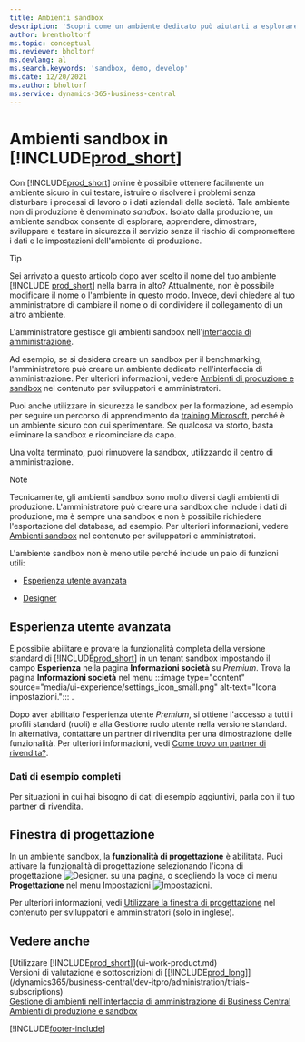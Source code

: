 ```yaml
---
title: Ambienti sandbox
description: 'Scopri come un ambiente dedicato può aiutarti a esplorare, imparare, dimostrare, sviluppare, risolvere i problemi e testare Business Central in sicurezza.'
author: brentholtorf
ms.topic: conceptual
ms.reviewer: bholtorf
ms.devlang: al
ms.search.keywords: 'sandbox, demo, develop'
ms.date: 12/20/2021
ms.author: bholtorf
ms.service: dynamics-365-business-central
---
```

# <a name="sandbox-environments-in-"></a>Ambienti sandbox in [!INCLUDE[prod_short](includes/prod_short.md)]

Con [!INCLUDE[prod_short](includes/prod_short.md)] online è possibile ottenere facilmente un ambiente sicuro in cui testare, istruire o risolvere i problemi senza disturbare i processi di lavoro o i dati aziendali della società. Tale ambiente non di produzione è denominato *sandbox*. Isolato dalla produzione, un ambiente sandbox consente di esplorare, apprendere, dimostrare, sviluppare e testare in sicurezza il servizio senza il rischio di compromettere i dati e le impostazioni dell'ambiente di produzione.  

> [!TIP]
> Sei arrivato a questo articolo dopo aver scelto il nome del tuo ambiente [!INCLUDE [prod_short](includes/prod_short.md)] nella barra in alto? Attualmente, non è possibile modificare il nome o l'ambiente in questo modo. Invece, devi chiedere al tuo amministratore di cambiare il nome o di condividere il collegamento di un altro ambiente.

L'amministratore gestisce gli ambienti sandbox nell'[interfaccia di amministrazione](/dynamics365/business-central/dev-itpro/administration/tenant-admin-center-environments?toc=/dynamics365/business-central/toc.json).  

Ad esempio, se si desidera creare un sandbox per il benchmarking, l'amministratore può creare un ambiente dedicato nell'interfaccia di amministrazione. Per ulteriori informazioni, vedere [Ambienti di produzione e sandbox](/dynamics365/business-central/dev-itpro/administration/environment-types) nel contenuto per sviluppatori e amministratori.  

Puoi anche utilizzare in sicurezza le sandbox per la formazione, ad esempio per seguire un percorso di apprendimento da [training Microsoft](/training/dynamics365/business-central?WT.mc_id=dyn365bc_landingpage-docs), perché è un ambiente sicuro con cui sperimentare. Se qualcosa va storto, basta eliminare la sandbox e ricominciare da capo.  

Una volta terminato, puoi rimuovere la sandbox, utilizzando il centro di amministrazione.  

> [!NOTE]
> Tecnicamente, gli ambienti sandbox sono molto diversi dagli ambienti di produzione. L'amministratore può creare una sandbox che include i dati di produzione, ma è sempre una sandbox e non è possibile richiedere l'esportazione del database, ad esempio. Per ulteriori informazioni, vedere [Ambienti sandbox](/dynamics365/business-central/dev-itpro/administration/environment-types#sandbox-environments) nel contenuto per sviluppatori e amministratori.

L'ambiente sandbox non è meno utile perché include un paio di funzioni utili:

* [Esperienza utente avanzata](#advanced-user-experience)  
<!--* [Complete sample data](#complete-sample-data)  -->
* [Designer](#designer)  

## <a name="advanced-user-experience"></a>Esperienza utente avanzata

È possibile abilitare e provare la funzionalità completa della versione standard di [!INCLUDE[prod_short](includes/prod_short.md)] in un tenant sandbox impostando il campo **Esperienza** nella pagina **Informazioni società** su *Premium*. Trova la pagina **Informazioni società** nel menu :::image type="content" source="media/ui-experience/settings_icon_small.png" alt-text="Icona impostazioni."::: .  

Dopo aver abilitato l'esperienza utente *Premium*, si ottiene l'accesso a tutti i profili standard (ruoli) e alla Gestione ruolo utente nella versione standard. In alternativa, contattare un partner di rivendita per una dimostrazione delle funzionalità. Per ulteriori informazioni, vedi [Come trovo un partner di rivendita?](across-faq.yml#how-do-i-find-a-reselling-partner).  

### <a name="complete-sample-data"></a>Dati di esempio completi

Per situazioni in cui hai bisogno di dati di esempio aggiuntivi, parla con il tuo partner di rivendita.
<!-- In the sandbox environment, you can also create a new company with the **Advanced Evaluation - Complete Sample Data** option so that you can take training or step through walkthroughs that require additional sample data, such as [Walkthrough: Receiving and Putting Away in Basic Warehouse Configurations](walkthrough-receiving-and-putting-away-in-basic-warehousing.md).   -->

<!--#### To create a company with complete sample data in a sandbox

1. Choose the ![Lightbulb that opens the Tell Me feature.](media/ui-search/search_small.png "Tell me what you want to do") icon, enter **Companies**, and then choose the related link.  
2. Choose the **New** action, and then choose **Create New Company**.  
3. In the **Assisted Setup for Creating a Company** page, choose **Next**.  
4. Specify a name for the new company, and then, in the **Select the data and setup to get started** field, choose **Advanced Evaluation - Complete Sample Data**.  
5. Complete the rest of the assisted setup guide.  

When the assisted setup guide completes, you can start exploring the new company with the complete sample data. For more information, see [Creating New Companies in [!INCLUDE[prod_short](includes/prod_short.md)]](about-new-company.md).  -->

## <a name="designer"></a>Finestra di progettazione

In un ambiente sandbox, la **funzionalità di progettazione** è abilitata. Puoi attivare la funzionalità di progettazione selezionando l'icona di progettazione ![Designer.](./media/across-sandbox/sandbox-inclient-design-icon.png) su una pagina, o scegliendo la voce di menu **Progettazione** nel menu Impostazioni ![Impostazioni](media/ui-experience/settings_icon_small.png).  

Per ulteriori informazioni, vedi [Utilizzare la finestra di progettazione](/dynamics365/business-central/dev-itpro/developer/devenv-inclient-designer) nel contenuto per sviluppatori e amministratori (solo in inglese).  

<!-- ![In-client Designer.](./media/across-sandbox/sandbox-inclient-designer.png) -->

## <a name="see-also"></a>Vedere anche

[Utilizzare [!INCLUDE[prod_short](includes/prod_short.md)]](ui-work-product.md)  
Versioni di valutazione e sottoscrizioni di [[!INCLUDE[prod_long](includes/prod_long.md)]](/dynamics365/business-central/dev-itpro/administration/trials-subscriptions)  
[Gestione di ambienti nell'interfaccia di amministrazione di Business Central](/dynamics365/business-central/dev-itpro/administration/tenant-admin-center-environments)  
[Ambienti di produzione e sandbox](/dynamics365/business-central/dev-itpro/administration/environment-types)  


[!INCLUDE[footer-include](includes/footer-banner.md)]
